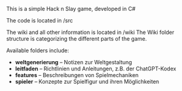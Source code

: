 This is a simple Hack n Slay game, developed in C#

The code is located in /src


The wiki and all other information is located in /wiki
The Wiki folder structure is categorizing the different parts of the game.

Available folders include:
- **weltgenerierung** – Notizen zur Weltgestaltung
- **leitfaden** – Richtlinien und Anleitungen, z.B. der ChatGPT-Kodex
- **features** – Beschreibungen von Spielmechaniken
- **spieler** – Konzepte zur Spielfigur und ihren Möglichkeiten
